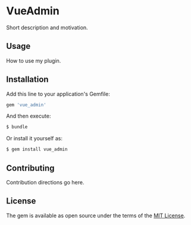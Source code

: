 # VueAdmin
Short description and motivation.

## Usage
How to use my plugin.

## Installation
Add this line to your application's Gemfile:

```ruby
gem 'vue_admin'
```

And then execute:
```bash
$ bundle
```

Or install it yourself as:
```bash
$ gem install vue_admin
```

## Contributing
Contribution directions go here.

## License
The gem is available as open source under the terms of the [MIT License](http://opensource.org/licenses/MIT).
